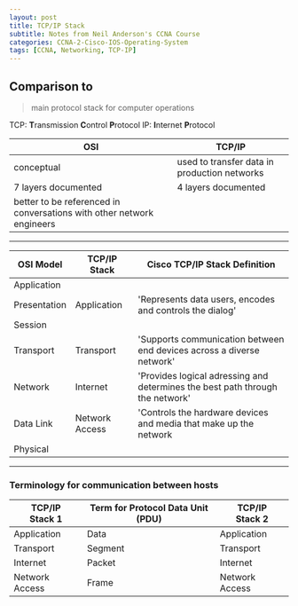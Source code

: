 ```yaml
--- 
layout: post 
title: TCP/IP Stack
subtitle: Notes from Neil Anderson's CCNA Course
categories: CCNA-2-Cisco-IOS-Operating-System
tags: [CCNA, Networking, TCP-IP]
---
```


## Comparison to 

> main protocol stack for computer operations

TCP: **T**ransmission **C**ontrol **P**rotocol
IP: **I**nternet **P**rotocol

| OSI | TCP/IP|
| --- | --- |
| conceptual | used to transfer data in production networks |
| 7 layers documented | 4 layers documented |
| better to be referenced in conversations with other network engineers |  |

<hr>

| OSI Model | TCP/IP Stack | Cisco TCP/IP Stack Definition |
| --- | --- | --- | 
| Application |  |  |  
| Presentation | Application | 'Represents data users, encodes and controls the dialog' | 
| Session |  |  | 
| Transport | Transport | 'Supports communication between end devices across a diverse network' | 
| Network | Internet | 'Provides logical adressing and determines the best path through the network' | 
| Data Link | Network Access | 'Controls the hardware devices and media that make up the network | 
| Physical |  |  | 

<hr>

### Terminology for communication between hosts

| TCP/IP Stack 1 | Term for Protocol Data Unit (PDU) | TCP/IP Stack 2 |
| --- | --- | --- | 
| Application | Data | Application |
| Transport | Segment | Transport |
| Internet | Packet | Internet |
| Network Access | Frame | Network Access |